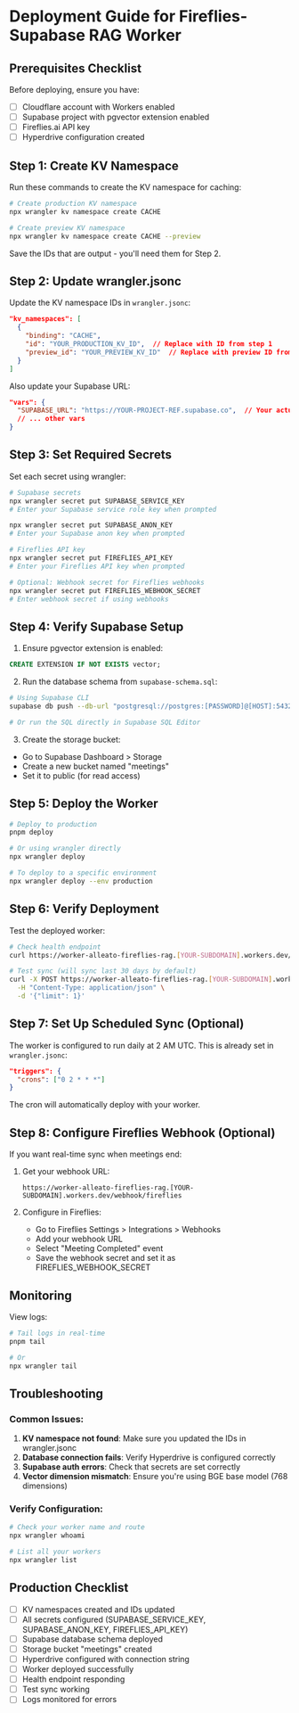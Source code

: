 # Deployment Guide for Fireflies-Supabase RAG Worker

## Prerequisites Checklist

Before deploying, ensure you have:
- [ ] Cloudflare account with Workers enabled
- [ ] Supabase project with pgvector extension enabled
- [ ] Fireflies.ai API key
- [ ] Hyperdrive configuration created

## Step 1: Create KV Namespace

Run these commands to create the KV namespace for caching:

```bash
# Create production KV namespace
npx wrangler kv namespace create CACHE

# Create preview KV namespace  
npx wrangler kv namespace create CACHE --preview
```

Save the IDs that are output - you'll need them for Step 2.

## Step 2: Update wrangler.jsonc

Update the KV namespace IDs in `wrangler.jsonc`:

```json
"kv_namespaces": [
  {
    "binding": "CACHE",
    "id": "YOUR_PRODUCTION_KV_ID",  // Replace with ID from step 1
    "preview_id": "YOUR_PREVIEW_KV_ID"  // Replace with preview ID from step 1
  }
]
```

Also update your Supabase URL:

```json
"vars": {
  "SUPABASE_URL": "https://YOUR-PROJECT-REF.supabase.co",  // Your actual Supabase URL
  // ... other vars
}
```

## Step 3: Set Required Secrets

Set each secret using wrangler:

```bash
# Supabase secrets
npx wrangler secret put SUPABASE_SERVICE_KEY
# Enter your Supabase service role key when prompted

npx wrangler secret put SUPABASE_ANON_KEY  
# Enter your Supabase anon key when prompted

# Fireflies API key
npx wrangler secret put FIREFLIES_API_KEY
# Enter your Fireflies API key when prompted

# Optional: Webhook secret for Fireflies webhooks
npx wrangler secret put FIREFLIES_WEBHOOK_SECRET
# Enter webhook secret if using webhooks
```

## Step 4: Verify Supabase Setup

1. Ensure pgvector extension is enabled:
```sql
CREATE EXTENSION IF NOT EXISTS vector;
```

2. Run the database schema from `supabase-schema.sql`:
```bash
# Using Supabase CLI
supabase db push --db-url "postgresql://postgres:[PASSWORD]@[HOST]:5432/postgres"

# Or run the SQL directly in Supabase SQL Editor
```

3. Create the storage bucket:
- Go to Supabase Dashboard > Storage
- Create a new bucket named "meetings"
- Set it to public (for read access)

## Step 5: Deploy the Worker

```bash
# Deploy to production
pnpm deploy

# Or using wrangler directly
npx wrangler deploy

# To deploy to a specific environment
npx wrangler deploy --env production
```

## Step 6: Verify Deployment

Test the deployed worker:

```bash
# Check health endpoint
curl https://worker-alleato-fireflies-rag.[YOUR-SUBDOMAIN].workers.dev/api/health

# Test sync (will sync last 30 days by default)
curl -X POST https://worker-alleato-fireflies-rag.[YOUR-SUBDOMAIN].workers.dev/api/sync \
  -H "Content-Type: application/json" \
  -d '{"limit": 1}'
```

## Step 7: Set Up Scheduled Sync (Optional)

The worker is configured to run daily at 2 AM UTC. This is already set in `wrangler.jsonc`:

```json
"triggers": {
  "crons": ["0 2 * * *"]
}
```

The cron will automatically deploy with your worker.

## Step 8: Configure Fireflies Webhook (Optional)

If you want real-time sync when meetings end:

1. Get your webhook URL:
   ```
   https://worker-alleato-fireflies-rag.[YOUR-SUBDOMAIN].workers.dev/webhook/fireflies
   ```

2. Configure in Fireflies:
   - Go to Fireflies Settings > Integrations > Webhooks
   - Add your webhook URL
   - Select "Meeting Completed" event
   - Save the webhook secret and set it as FIREFLIES_WEBHOOK_SECRET

## Monitoring

View logs:
```bash
# Tail logs in real-time
pnpm tail

# Or
npx wrangler tail
```

## Troubleshooting

### Common Issues:

1. **KV namespace not found**: Make sure you updated the IDs in wrangler.jsonc
2. **Database connection fails**: Verify Hyperdrive is configured correctly
3. **Supabase auth errors**: Check that secrets are set correctly
4. **Vector dimension mismatch**: Ensure you're using BGE base model (768 dimensions)

### Verify Configuration:

```bash
# Check your worker name and route
npx wrangler whoami

# List all your workers
npx wrangler list
```

## Production Checklist

- [ ] KV namespaces created and IDs updated
- [ ] All secrets configured (SUPABASE_SERVICE_KEY, SUPABASE_ANON_KEY, FIREFLIES_API_KEY)
- [ ] Supabase database schema deployed
- [ ] Storage bucket "meetings" created
- [ ] Hyperdrive configured with connection string
- [ ] Worker deployed successfully
- [ ] Health endpoint responding
- [ ] Test sync working
- [ ] Logs monitored for errors